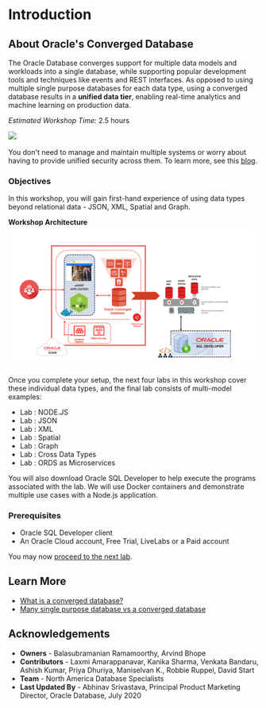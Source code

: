 # Introduction

## About Oracle's Converged Database
The Oracle Database converges support for multiple data models and workloads into a single database, while supporting popular development tools and techniques like events and REST interfaces. As opposed to using multiple single purpose databases for each data type, using a converged database results in a **unified data tier**, enabling real-time analytics and machine learning on production data.

*Estimated Workshop Time:*  2.5 hours

![](images/single-vs-converged.png " ")

You don't need to manage and maintain multiple systems or worry about having to provide unified security across them. To learn more, see this [blog](https://blogs.oracle.com/database/many-single-purpose-databases-versus-a-converged-database).

### Objectives
In this workshop, you will gain first-hand experience of using data types beyond relational data - JSON, XML, Spatial and Graph.

**Workshop Architecture**
![](images/Architecture_converged.png " ")

Once you complete your setup, the next four labs in this workshop cover these individual data types, and the final lab consists of multi-model examples:

- Lab : NODE.JS
- Lab : JSON
- Lab : XML
- Lab : Spatial
- Lab : Graph
- Lab : Cross Data Types
- Lab : ORDS as Microservices

You will also download Oracle SQL Developer to help execute the programs associated with the lab. We will use Docker containers and demonstrate multiple use cases with a Node.js application.

### Prerequisites
- Oracle SQL Developer client
- An Oracle Cloud account, Free Trial, LiveLabs or a Paid account

You may now [proceed to the next lab](#next).

## Learn More
- [What is a converged database?](https://blogs.oracle.com/database/what-is-a-converged-database)
- [Many single purpose database vs a converged database](https://blogs.oracle.com/database/many-single-purpose-databases-versus-a-converged-database)

## Acknowledgements
- **Owners** - Balasubramanian Ramamoorthy, Arvind Bhope
- **Contributors** - Laxmi Amarappanavar, Kanika Sharma, Venkata Bandaru, Ashish Kumar, Priya Dhuriya, Maniselvan K., Robbie Ruppel, David Start
- **Team** - North America Database Specialists
- **Last Updated By** - Abhinav Srivastava, Principal Product Marketing Director, Oracle Database, July 2020


